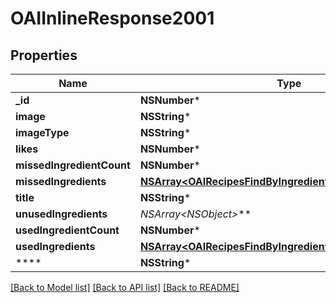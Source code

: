 # OAIInlineResponse2001

## Properties
Name | Type | Description | Notes
------------ | ------------- | ------------- | -------------
**_id** | **NSNumber*** |  | 
**image** | **NSString*** |  | 
**imageType** | **NSString*** |  | 
**likes** | **NSNumber*** |  | 
**missedIngredientCount** | **NSNumber*** |  | 
**missedIngredients** | [**NSArray&lt;OAIRecipesFindByIngredientsMissedIngredients&gt;***](OAIRecipesFindByIngredientsMissedIngredients.md) |  | 
**title** | **NSString*** |  | 
**unusedIngredients** | **NSArray&lt;NSObject*&gt;*** |  | 
**usedIngredientCount** | **NSNumber*** |  | 
**usedIngredients** | [**NSArray&lt;OAIRecipesFindByIngredientsMissedIngredients&gt;***](OAIRecipesFindByIngredientsMissedIngredients.md) |  | 
**** | **NSString*** |  | [optional] 

[[Back to Model list]](../README.md#documentation-for-models) [[Back to API list]](../README.md#documentation-for-api-endpoints) [[Back to README]](../README.md)


